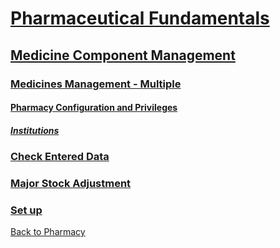 
# [Pharmaceutical Fundamentals](https://github.com/hmislk/hmis/wiki/Pharmaceutical-Fundamentals)
## [Medicine Component Management](https://github.com/hmislk/hmis/wiki/Medicines)
### [Medicines Management - Multiple](https://github.com/hmislk/hmis/wiki/Medicines-Management-%E2%80%90-Multiple)
#### [Pharmacy Configuration and Privileges](https://github.com/hmislk/hmis/wiki/Pharmacy-Configuration-and-Privileges)
##### [Institutions](https://github.com/hmislk/hmis/wiki/Institutions)
### [Check Entered Data](https://github.com/hmislk/hmis/wiki/Check-Entered-Data)
### [Major Stock Adjustment](https://github.com/hmislk/hmis/wiki/Major-Stock-Adjusstment)
### [Set up](https://github.com/hmislk/hmis/wiki/Set-up)



[Back to Pharmacy](https://github.com/hmislk/hmis/wiki/Pharmacy)

